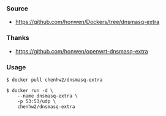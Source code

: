 ### Source

- https://github.com/honwen/Dockers/tree/dnsmasq-extra

### Thanks

- https://github.com/honwen/openwrt-dnsmasq-extra

### Usage

```
$ docker pull chenhw2/dnsmasq-extra

$ docker run -d \
    --name dnsmasq-extra \
    -p 53:53/udp \
    chenhw2/dnsmasq-extra
```
